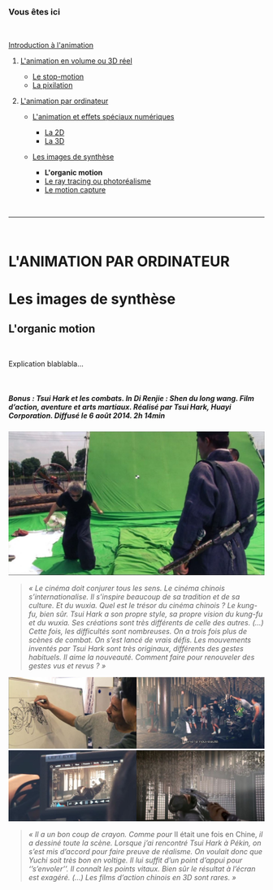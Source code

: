 <br/>

### Vous êtes ici

<br/>

[Introduction à l'animation](index.md)

1. [L'animation en volume ou 3D réel](envolume.md)

    - [Le stop-motion](stopmotion.md)
    - [La pixilation](pixilation.md)
    
2. [L'animation par ordinateur](parordinateur.md)

    - [L'animation et effets spéciaux numériques](numerique.md)
    
        * [La 2D](2d)
        * [La 3D](3d.md)
        
    - [Les images de synthèse](imagesdesynthèse.md)    
        * **L'organic motion**
        * [Le ray tracing ou photoréalisme](photorealisme.md)
        * [Le motion capture](motioncapture.md)

<br/>

------------------------------------------------------------------

<br/>

# L'ANIMATION PAR ORDINATEUR

# Les images de synthèse

## L'organic motion

<br/>

Explication blablabla...

<br/>

##### Bonus : Tsui Hark et les combats. In _Di Renjie : Shen du long wang_. Film d’action, aventure et arts martiaux. Réalisé par Tsui Hark, Huayi Corporation. Diffusé le 6 août 2014. 2h 14min

![Tsui Hark et les combats](images/detectivedee2combat.JPG "Chorégraphie du combat combat")
> _« Le cinéma doit conjurer tous les sens. Le cinéma chinois s’internationalise. Il s’inspire beaucoup de sa tradition et de sa culture. Et du wuxia. Quel est le trésor du cinéma chinois ? Le kung-fu, bien sûr. Tsui Hark a son propre style, sa propre vision du kung-fu et du wuxia. Ses créations sont très différents de celle des autres. (...) Cette fois, les difficultés sont nombreuses. On a trois fois plus de scènes de combat. On s’est lancé de vrais défis. Les mouvements inventés par Tsui Hark sont très originaux, différents des gestes habituels. Il aime la nouveauté. Comment faire pour renouveler des gestes vus et revus ? »_

![Tsui Hark et les combats](images/deecombatI.JPG "Découpage d'une scène de combat")
![Tsui Hark et les combats](images/deecombatII.JPG "Découpage d'une scène de combat")

> _« Il a un bon coup de crayon. Comme pour_ II était une fois en Chine, _il a dessiné toute la scène. Lorsque j’ai rencontré Tsui Hark à Pékin, on s’est mis d’accord pour faire preuve de réalisme. On voulait donc que Yuchi soit très bon en voltige. Il lui suffit d’un point d’appui pour ‘’s’envoler’’. Il connaît les points vitaux. Bien sûr le résultat à l’écran est exagéré. (…) Les films d’action chinois en 3D sont rares. »_

<br/>
